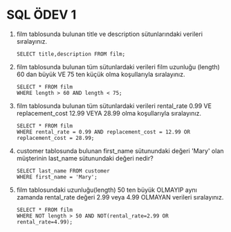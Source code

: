 # SQL ÖDEV 1

1. film tablosunda bulunan title ve description sütunlarındaki verileri sıralayınız.

   ```
   SELECT title,description FROM film;
   ```

2. film tablosunda bulunan tüm sütunlardaki verileri film uzunluğu (length) 60 dan büyük VE 75 ten küçük olma koşullarıyla sıralayınız.

   ```
   SELECT * FROM film
   WHERE length > 60 AND length < 75;
   ```

3. film tablosunda bulunan tüm sütunlardaki verileri rental_rate 0.99 VE replacement_cost 12.99 VEYA 28.99 olma koşullarıyla sıralayınız.

   ```
   SELECT * FROM film
   WHERE rental_rate = 0.99 AND replacement_cost = 12.99 OR replacement_cost = 28.99;
   ```

4. customer tablosunda bulunan first_name sütunundaki değeri 'Mary' olan müşterinin last_name sütunundaki değeri nedir?

   ```
   SELECT last_name FROM customer
   WHERE first_name = 'Mary';
   ```

5. film tablosundaki uzunluğu(length) 50 ten büyük OLMAYIP aynı zamanda rental_rate değeri 2.99 veya 4.99 OLMAYAN verileri sıralayınız.

   ```
   SELECT * FROM film
   WHERE NOT length > 50 AND NOT(rental_rate=2.99 OR rental_rate=4.99);
   ```
